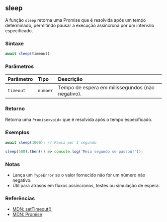 ## sleep

A função `sleep` retorna uma Promise que é resolvida após um tempo determinado, permitindo pausar a execução assíncrona por um intervalo especificado.

### Sintaxe

```typescript
await sleep(timeout)
```

### Parâmetros

| Parâmetro   | Tipo     | Descrição                                         |
| :-----------| :--------| :------------------------------------------------|
| `timeout`   | `number` | Tempo de espera em milissegundos (não negativo). |

### Retorno

Retorna uma `Promise<void>` que é resolvida após o tempo especificado.

### Exemplos

```typescript
await sleep(1000); // Pausa por 1 segundo

sleep(500).then(() => console.log('Meio segundo se passou!'));
```

### Notas

- Lança um `TypeError` se o valor fornecido não for um número não negativo.
- Útil para atrasos em fluxos assíncronos, testes ou simulação de espera.

### Referências
- [MDN: setTimeout()](https://developer.mozilla.org/pt-BR/docs/Web/API/setTimeout)
- [MDN: Promise](https://developer.mozilla.org/pt-BR/docs/Web/JavaScript/Reference/Global_Objects/Promise)